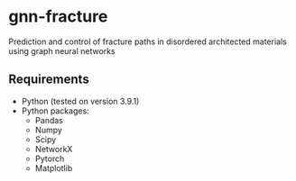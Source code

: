 # gnn-fracture
Prediction and control of fracture paths in disordered architected materials using graph neural networks


## Requirements

- Python (tested on version 3.9.1)
- Python packages:
  - Pandas
  - Numpy
  - Scipy
  - NetworkX
  - Pytorch 
  - Matplotlib
